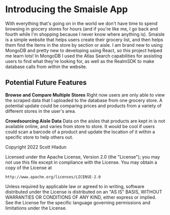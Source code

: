 # Introducing the Smaisle App

With everything that's going on in the world we don't have time to spend browsing in grocery stores for hours (and if you're like me, I go back and fourth while I'm shopping because I never know where anything is). Smaisle is a simple website that helps users create their grocery list, and then helps them find the items in the store by section or aisle.
I am brand new to using MongoDB and pretty new to developing using React, so this project helped me learn lots! In MongoDB I used the Atlas Search capabilities for assisting users to find what they're looking for, as well as the RealmSDK to make database calls from within the website.

## Potential Future Features

**Browse and Compare Multiple Stores**
Right now users are only able to view the scraped data that I uploaded to the database from one grocery store. A potential update could be comparing prices and products from a variety of different stores in the user's area.

**Crowdsourcing Aisle Data**
Data on the aisles that products are kept in is not available online, and varies from store to store. It would be cool if users could scan a barcode of a product and update the location of it within a specific store to help others out.

Copyright 2022 Scott Hladun

Licensed under the Apache License, Version 2.0 (the "License");
you may not use this file except in compliance with the License.
You may obtain a copy of the License at

    http://www.apache.org/licenses/LICENSE-2.0

Unless required by applicable law or agreed to in writing, software
distributed under the License is distributed on an "AS IS" BASIS,
WITHOUT WARRANTIES OR CONDITIONS OF ANY KIND, either express or implied.
See the License for the specific language governing permissions and
limitations under the License.

